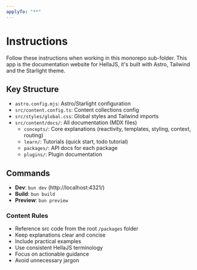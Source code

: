 ```yaml
---
applyTo: "**"
---
```


# Instructions 

Follow these instructions when working in this monorepo sub-folder. This app is the documentation website for HellaJS, it's built with Astro, Tailwind and the Starlight theme.

## Key Structure
- `astro.config.mjs`: Astro/Starlight configuration
- `src/content.config.ts`: Content collections config
- `src/styles/global.css`: Global styles and Tailwind imports
- `src/content/docs/`: All documentation (MDX files)
  - `concepts/`: Core explanations (reactivity, templates, styling, context, routing)
  - `learn/`: Tutorials (quick start, todo tutorial)
  - `packages/`: API docs for each package
  - `plugins/`: Plugin documentation

## Commands

- **Dev**: `bun dev` (http://localhost:4321/)
- **Build**: `bun build`
- **Preview**: `bun preview`

### Content Rules
- Reference src code from the root `/packages` folder
- Keep explanations clear and concise
- Include practical examples
- Use consistent HellaJS terminology
- Focus on actionable guidance
- Avoid unnecessary jargon
